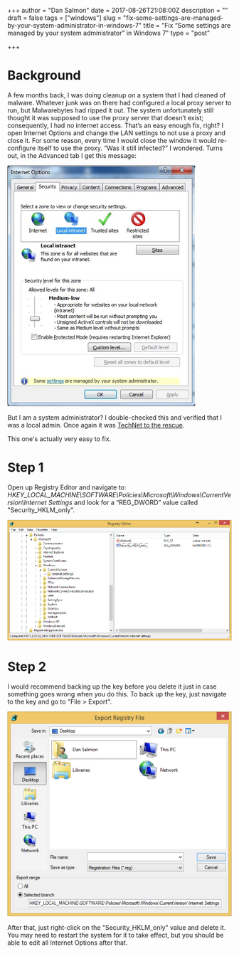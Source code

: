 +++
author = "Dan Salmon"
date = 2017-08-26T21:08:00Z
description = ""
draft = false
tags = ["windows"]
slug = "fix-some-settings-are-managed-by-your-system-administrator-in-windows-7"
title = "Fix “Some settings are managed by your system administrator” in Windows 7"
type = "post"

+++

# Background
A few months back, I was doing cleanup on a system that I had cleaned of malware.  Whatever junk was on there had configured a local proxy server to run, but Malwarebytes had ripped it out.  The system unfortunately still thought it was supposed to use the proxy server that doesn’t exist; consequently, I had no internet access. That’s an easy enough fix, right? I open Internet Options and change the LAN settings to not use a proxy and close it. For some reason, every time I would close the window it would re-configure itself to use the proxy. “Was it still infected?” I wondered. Turns out, in the Advanced tab I get this message:

![internetOptions](../images/internetOptions.jpg)

But I am a system administrator? I double-checked this and verified that I was a local admin. Once again it was [TechNet to the rescue](https://social.technet.microsoft.com/Forums/windowsserver/en-US/cd9e1fc2-e209-49f4-ae4a-78222969c6b2/some-settings-are-managed-by-your-system-administrator).

This one's actually very easy to fix.

# Step 1
Open up Registry Editor and navigate to: *HKEY_LOCAL_MACHINE\SOFTWARE\Policies\Microsoft\Windows\CurrentVersion\Internet Settings* and look for a “REG_DWORD” value called "Security_HKLM_only".

![regKey](../images/regKey.png)

# Step 2

I would recommend backing up the key before you delete it just in case something goes wrong when you do this. To back up the key, just navigate to the key and go to "File > Export".

![export](../images/export.png)

After that, just right-click on the "Security_HKLM_only" value and delete it. You may need to restart the system for it to take effect, but you should be able to edit all Internet Options after that.